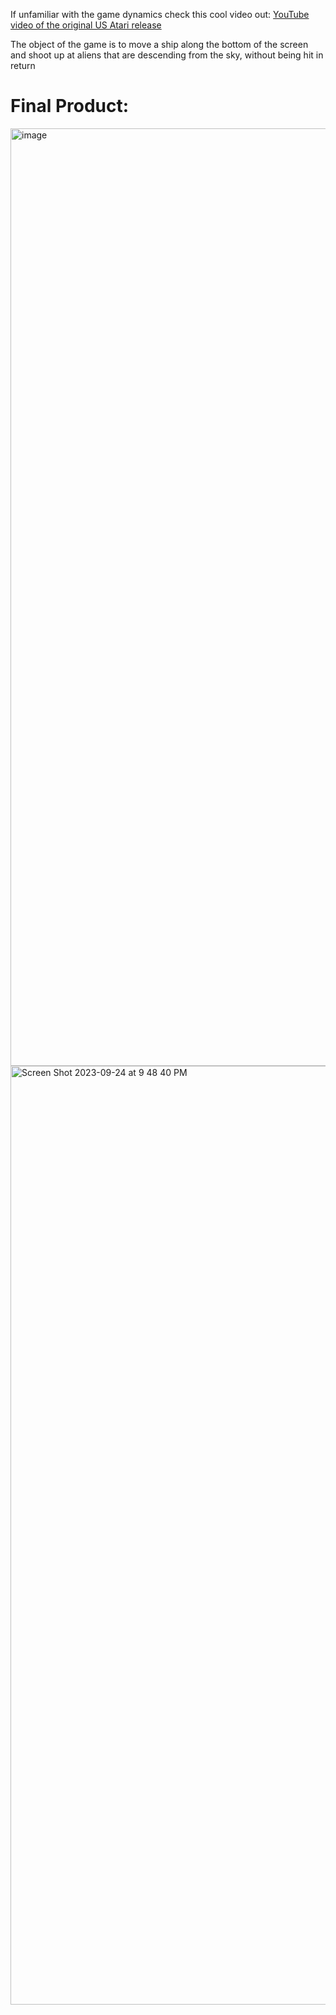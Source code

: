 If unfamiliar with the game dynamics check this cool video out: [YouTube video of the original US Atari release](https://youtu.be/MU4psw3ccUI)

The object of the game is to move a ship along the bottom of the screen and shoot up at aliens that are descending from the sky, without being hit in return

# Final Product: 

<img width="1500" alt="image" src="https://github.com/Nikolas-Milanovic/Space-Invaders/assets/59632554/dd6e6e01-a209-4622-9966-858d82216388">

<img width="1502" alt="Screen Shot 2023-09-24 at 9 48 40 PM" src="https://github.com/Nikolas-Milanovic/Space-Invaders/assets/59632554/4a6b67d1-8559-4245-8d83-aa49bf830280">


